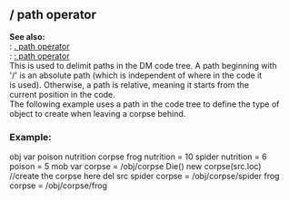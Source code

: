 ## / path operator    
**See also:**    
:   [. path operator](/operator/path/%2e)    
:   [: path operator](/operator/path/:)    
This is used to delimit paths in the DM code tree. A path beginning with    
\'/\' is an absolute path (which is independent of where in the code it    
is used). Otherwise, a path is relative, meaning it starts from the    
current position in the code.    
The following example uses a path in the code tree to define the type of    
object to create when leaving a corpse behind.    
### Example:    
obj var poison nutrition corpse frog nutrition = 10 spider nutrition = 6    
poison = 5 mob var corpse = /obj/corpse Die() new corpse(src.loc)    
//create the corpse here del src spider corpse = /obj/corpse/spider frog    
corpse = /obj/corpse/frog  